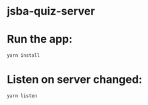# jsba-quiz-server

<!-- prettier-ignore-start -->
# Run the app:

```yarn
yarn install
```

# Listen on server changed:

```yarn
yarn listen
```

<!-- prettier-ignore-end -->
